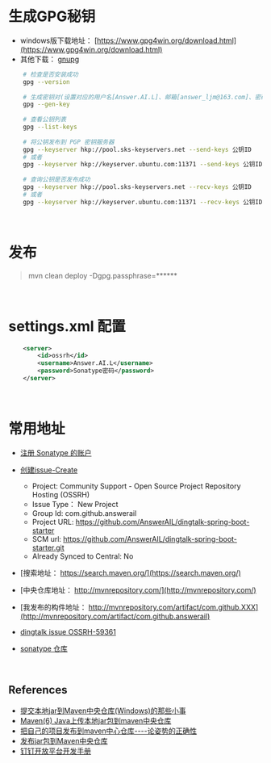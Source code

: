 # 生成GPG秘钥
 - windows版下载地址： [https://www.gpg4win.org/download.html](https://www.gpg4win.org/download.html)
 - 其他下载： [gnupg](https://www.gnupg.org/download/)
```bash
    # 检查是否安装成功
    gpg --version 
    
    # 生成密钥对(设置对应的用户名[Answer.AI.L]、邮箱[answer_ljm@163.com]、密码[passphrase, 下面会用到])
    gpg --gen-key 
    
    # 查看公钥列表
    gpg --list-keys 
    
    # 将公钥发布到 PGP 密钥服务器
    gpg --keyserver hkp://pool.sks-keyservers.net --send-keys 公钥ID 
    # 或者
    gpg --keyserver hkp://keyserver.ubuntu.com:11371 --send-keys 公钥ID
    
    # 查询公钥是否发布成功
    gpg --keyserver hkp://pool.sks-keyservers.net --recv-keys 公钥ID 
    # 或者
    gpg --keyserver hkp://keyserver.ubuntu.com:11371 --recv-keys 公钥ID
```

&nbsp;

# 发布
> mvn clean deploy -Dgpg.passphrase=******

&nbsp;

# **settings.xml 配置**
```xml
    <server>
        <id>ossrh</id>
        <username>Answer.AI.L</username>
        <password>Sonatype密码</password>
    </server>
```

&nbsp;

# 常用地址
 - [注册 Sonatype 的账户](https://issues.sonatype.org/secure/Signup!default.jspa)
 - [创建issue-Create](https://issues.sonatype.org/secure/Dashboard.jspa)
    - Project: Community Support - Open Source Project Repository Hosting (OSSRH)
    - Issue Type： New Project
    - Group Id: com.github.answerail
    - Project URL: https://github.com/AnswerAIL/dingtalk-spring-boot-starter
    - SCM url: https://github.com/AnswerAIL/dingtalk-spring-boot-starter.git
    - Already Synced to Central: No

 - [搜索地址： https://search.maven.org/](https://search.maven.org/)
 - [中央仓库地址： http://mvnrepository.com/](http://mvnrepository.com/)
 - [我发布的构件地址： http://mvnrepository.com/artifact/com.github.XXX](http://mvnrepository.com/artifact/com.github.answerail)
 - [dingtalk issue OSSRH-59361](https://issues.sonatype.org/browse/OSSRH-59361)
 - [sonatype 仓库](https://oss.sonatype.org/#stagingRepositories)
 
&nbsp;

## References
 - [提交本地jar到Maven中央仓库(Windows)的那些小事](https://blog.csdn.net/u010651369/article/details/79970726)
 - [Maven(6) Java上传本地jar包到maven中央仓库](https://blog.csdn.net/qq_38225558/article/details/94381467)
 - [把自己的项目发布到maven中心仓库----论姿势的正确性](https://blog.csdn.net/qq_28802119/article/details/85256852)
 - [发布jar包到Maven中央仓库](https://blog.csdn.net/dawei0523/article/details/84918820)
 - [钉钉开放平台开发手册](https://ding-doc.dingtalk.com/doc#/serverapi3/iydd5h)